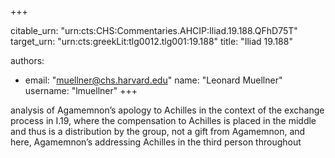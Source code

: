 +++


citable_urn: "urn:cts:CHS:Commentaries.AHCIP:Iliad.19.188.QFhD75T"
target_urn: "urn:cts:greekLit:tlg0012.tlg001:19.188"
title: "Iliad 19.188"

authors:
- email: "muellner@chs.harvard.edu"
  name: "Leonard Muellner"
  username: "lmuellner"
+++

<p>analysis of Agamemnon’s apology to Achilles in the context of the exchange process in I.19, where the compensation to Achilles is placed in the middle and thus is a distribution by the group, not a gift from Agamemnon, and here, Agamemnon’s addressing Achilles in the third person throughout</p>